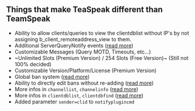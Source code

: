 ## Things that make TeaSpeak different than TeamSpeak

+ Ability to allow clients/queries to view the clientdblist without IP's by not assigning b_client_remoteaddress_view to them.
+ Additional ServerQueryNotify events ([read more](https://github.com/TeaSpeak/TeaSpeak/blob/master/ServerQueryNotify.md))
+ Customizable Messages (Query MOTD, Timeouts, etc...)
+ ~Unlimited Slots (Premium Version) / 254 Slots (Free Version)~ (Still not 100% decided)
+ Customizable Version/Platform/License (Premium Version)
+ Global ban system ([read more](https://github.com/TeaSpeak/TeaSpeak/issues/11))
+ Ability to directly edit bans without re-adding ([read more](https://github.com/TeaSpeak/TeaSpeak/issues/18))
+ More infos in `channellist`, `channelinfo` ([read more](https://github.com/TeaSpeak/TeaSpeak/issues/22))
+ More infos in `clientdblist`, `clientdbfind` ([read more](https://github.com/TeaSpeak/TeaSpeak/issues/12))
+ Added parameter `sender=clid` to `notifyplugincmd` 
